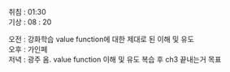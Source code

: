 취침 : 01:30  
기상 : 08 : 20  
  
오전 : 강화학습 value function에 대한 제대로 된 이해 및 유도  
오후 : 가인페  
저녁 : 광주 옴. value function 이해 및 유도 복습 후 ch3 끝내는거 목표  
